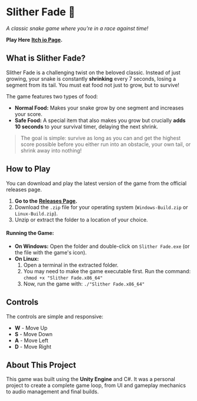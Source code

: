# Slither Fade 🐍

_A classic snake game where you're in a race against time!_

**Play Here** [**Itch io Page**](https://gurgames.itch.io/slither-fade)**.**

## What is Slither Fade?

Slither Fade is a challenging twist on the beloved classic. Instead of just growing, your snake is constantly **shrinking** every 7 seconds, losing a segment from its tail. You must eat food not just to grow, but to survive!

The game features two types of food:

* **Normal Food:** Makes your snake grow by one segment and increases your score.
* **Safe Food:** A special item that also makes you grow but crucially **adds 10 seconds** to your survival timer, delaying the next shrink.

> The goal is simple: survive as long as you can and get the highest score possible before you either run into an obstacle, your own tail, or shrink away into nothing!

## How to Play

You can download and play the latest version of the game from the official releases page.

1. **Go to the** [**Releases Page**](https://github.com/GurKalra/Slither-Fade/releases/tag/v1.0)**.**
2. Download the `.zip` file for your operating system (`Windows-Build.zip` or `Linux-Build.zip`).
3. Unzip or extract the folder to a location of your choice.

#### Running the Game:

* **On Windows:** Open the folder and double-click on `Slither Fade.exe` (or the file with the game's icon).
* **On Linux:**  
   1. Open a terminal in the extracted folder.  
   2. You may need to make the game executable first. Run the command: `chmod +x "Slither Fade.x86_64"`  
   3. Now, run the game with: `./"Slither Fade.x86_64"`

## Controls

The controls are simple and responsive:

* **W** \- Move Up
* **S** \- Move Down
* **A** \- Move Left
* **D** \- Move Right


## About This Project

This game was built using the **Unity Engine** and C#. It was a personal project to create a complete game loop, from UI and gameplay mechanics to audio management and final builds.
